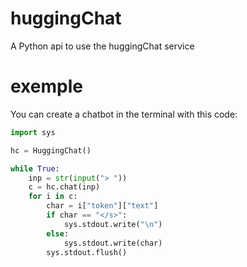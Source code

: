 # huggingChat
A Python api to use the huggingChat service

# exemple
You can create a chatbot in the terminal with this code:
```python
import sys

hc = HuggingChat()

while True:
    inp = str(input("> "))
    c = hc.chat(inp)
    for i in c:
        char = i["token"]["text"]
        if char == "</s>":
            sys.stdout.write("\n")
        else:
            sys.stdout.write(char)
        sys.stdout.flush()
```

